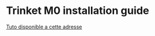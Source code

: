# Trinket M0 installation guide

[Tuto disponible a cette adresse](https://segfault42.github.io/posts/trinketm0_guide/)
